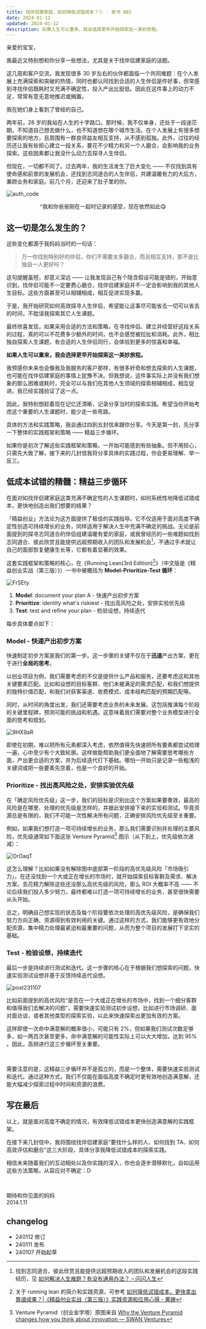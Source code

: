 ```yaml
---
title: 找伴侣建家庭，如何降低试错成本？① · 家书 002
date: 2024-01-11
updated: 2024-01-12
description: 如果人生可以重来，我会选择更早开始探索这一美妙旅程。
---
```



亲爱的宝宝，

我最近又特别想和你分享一些想法，尤其是关于找伴侣建家庭的话题。

这几周和客户交流，我发现很多 30 岁左右的伙伴都面临一个共同难题：在个人发展上充满探索和突破的热情，同时也都认同找到合适的人生伴侣是件好事，但常感到寻找伴侣既耗时又充满不确定性，投入产出比挺低。因此在这件事上的动力不足，常常有意无意地推迟或搁置。

我在她们身上看到了曾经的自己。

两年前，28 岁的我站在人生的十字路口。那时候，我不仅单身，还处于一段迷茫期，不知道自己想去做什么，也不知道想在哪个城市生活。在个人发展上有很多想要探索的地方，且周围有一群良师益友相互支持，从不感到孤独。此外，过往的经历还让我有些担心建立一段关系，要花不少精力和另一个人磨合，会影响我的业务探索。这些因素都让我没什么动力去探寻人生伴侣。

但现在，一切都不同了。过去两年，我的生活发生了巨大变化 —— 不仅找到具有使命感和前景的发展机会，还找到志同道合的人生伴侣，共建温暖有力的大后方，兼顾业务和家庭。前几个月，还迎来了肚子里的你。

![auth_code](https://cdn.sunnyhuang.net/share/post240112.jpg/webp ':size=600')
<center>^我和你爸爸刚在一起时记录的感受，现在依然如此😋</center>


## 这一切是怎么发生的？

这些变化都源于我妈妈当时的一句话：

> 万一你找到特别好的伴侣，你们不需要太多磨合，而且相互支持，那不是比独自一人更好吗？

这句提醒虽短，却意义深远 —— 让我发现自己有个隐含假设可能是错的，开始意识到，找伴侣可能不一定要费心磨合，找伴侣建家庭并不一定会影响到我的其他人生目标。这些方面甚至可以相辅相成，相互促进实现多赢。

于是，我开始研究如何高效探寻人生伴侣，希望能让这事尽可能省去一切可以省去的时间，不耽误我探索其它人生课题。

最终欣喜发现，如果采用合适的方法和策略，在寻找伴侣、建立并经营好这段关系的过程，真的可以不花费多少额外的时间，也不会感觉被拉扯和消耗。此外，相比独自探索人生课题，有合适的人生伴侣同行，会体验到更多的惊喜和幸福。

**如果人生可以重来，我会选择更早开始探索这一美妙旅程。**

我预感你未来也会像我及我服务的客户那样，有很多好奇和想去探索的人生课题，也可能在找伴侣建家庭的事情上犹豫不决。但我想说，这件事实际上并没有我们想象的那么困难或耗时，完全可以与我们在其他人生领域的探索相辅相成，相互促进。我已经实践验证了这一点。

因此，我特别想趁着现在记忆还清晰，记录分享当时的探索实践。希望当你开始考虑这个重要的人生课题时，能少走一些弯路。

具体的方法和实践策略，我会通过四到五封信来跟你分享。今天是第一封，先分享一下整体的实践框架和策略 —— 精益三步循环。

如果你是初次了解这些实践框架和策略，一开始可能感到有些抽象。但不用担心，只需先大致了解，接下来的几封信我将分享具体的实践过程，你会更易理解、举一反三。

## 低成本试错的精髓：精益三步循环

在面对如找伴侣建家庭这类充满不确定性的人生课题时，如何系统性地降低试错成本，更快地创造出我们想要的结果？

「精益创业」方法论为这方面提供了极佳的实践指导。它不仅适用于面对高度不确定性创造可持续增长的业务，同样适用于解决人生中充满不确定的挑战。无论是前面提到的探寻志同道合的伴侣组建温暖有爱的家庭，或我曾经历的一些难题如找到志同道合、彼此欣赏且能提供远超预期收入的团队和发展机会[^2]，不通过手术就让自己的面部恢复健康生长等，它都有着显著的效果。

这套实践框架和策略的核心，在《Running Lean(3rd Edition)[^1]》（中文版是《精益创业实战（第三版）》）一书中被概括为 **Model-Prioritize-Test 循环**：

![FrSEty](https://cdn.sunnyhuang.net/share/2LFTFX.png ':size=500')

1. **Model**: document your plan A  - 快速产出初步方案
2. **Prioritize**: identity what's riskiest - 找出高风险之处，安排实验优先级
3. **Test**: test and refine your plan - 检验设想，持续迭代


每步具体要点如下：

### Model - 快速产出初步方案

快速制定初步方案是我们的第一步。这一步骤的关键不仅在于**迅速**产出方案，更在于进行**全局的思考**。

以创业项目为例，我们需要考虑的不仅是提供什么产品和服务，还要考虑这和其他关键要素匹配。比如和设想的目标客群、他们未被满足的需求匹配，和我们想提供的独特价值匹配，和我们对获客渠道、收费模式、成本结构匹配的预期匹配等。

同时，从时间的角度出发，我们还需要考虑业务的未来发展。这包括推演每个阶段的关键里程碑，预测可能的挑战和机遇。这意味着我们需要对整个业务模型进行全面的思考和规划。

![9HX9aR](https://cdn.sunnyhuang.net/share/9HX9aR.png/webp)


即使在初期，难以把所有元素都深入考虑，依然值得先快速把所有要素都尝试梳理一遍，心中至少有个大致轮廓。这样做能帮助我们更全面地了解需要思考哪些方面，产出更合适的方案，并为后续迭代打下基础。哪怕一开始只是记录一些粗浅的关键词或把一些要素先空着，也是一个良好的开始。


### Prioritize - 找出高风险之处，安排实验优先级

在「确定风险优先级」这一步，我们的目标是识别出这个方案如果要奏效，最高的风险是在哪里、处理的优先级是怎样的，并据此安排接下来的实验和测试。毕竟资源总是有限的，我们不可能一次性解决所有问题，正确安排风险优先级至关重要。

例如，如果我们想打造一项可持续增长的业务，那么我们需要识别并处理的主要风险，优先级通常如下面这张 Venture Pyramid[^3] 图示（从下到上，优先级依次递减）：

![OrOaqT](https://cdn.sunnyhuang.net/share/IQ8iDJ.png/webp?x-oss-process=image/watermark,t_30,fill_1,padx_200,pady_200,text_6Zeq6Zeq5Lq655Sf,rotate_330)


这怎么理解？比如如果没有解除图中底部第一阶段的高优先级风险「市场吸引力」，在还没找到一个大或正在增长的市场时，就开始探索目标客群及需求、解决方案，去花精力解除这些还没那么高优先级的风险，那么 ROI 大概率不高 —— 不论后续我们投入多少努力，最终都难以打造一项可持续增长的业务，甚至很快需要从头开始。

总之，明确自己想实现的状态及每个阶段要依次处理的高优先级风险，是确保我们努力方向正确、资源得到有效利用的关键。通过这样的方式，我们能够更有效地分配资源，集中精力处理最紧迫和最重要的问题，从而为整个项目的发展打下坚实的基础。

### Test - 检验设想，持续迭代

最后一步是持续进行测试和迭代。这一步骤的核心在于根据我们想探索的问题，快速实验测试设想并基于反馈持续迭代设想。

![post231107](https://cdn.sunnyhuang.net/share/post231211-1.jpg/webp)

比如前面提到的高优风险“是否在一个大或正在增长的市场中，找到一个细分客群和值得我们去解决的问题”，需要快速实验测试初步设想，比如进行市场调研、面对面访谈，或者其他类型的探索实验，以此来快速探索出更加有效的方案。

这样即使一次命中满意解的概率很小，可能只有 2%，但如果我们测试次数足够多，如一两百次甚至更多，命中满意解的可能性实际上可以大大增加，达到 95% 。因此，高频进行这三步循环至关重要。

<br>

需要注意的是，这精益三步循环并不是孤立的，而是一个整体，需要快速实验测试和迭代。通过这种方式，我们不仅能在面临高度不确定时更有效地创造满意解，还能大幅减少探索过程中时间和资源的浪费。


## 写在最后

以上，就是面对高度不确定的情况，有效降低试错成本更快创造满意解的实践框架。

在接下来几封信中，我将围绕找伴侣建家庭“要找什么样的人、如何找到 TA、如何高效评估和磨合”这三大阶段，具体分享我降低试错成本的探索实践。

相信未来随着我们的互动相处以及你实践的深入，你也会逐步潜移默化，自如运用这些方法策略，从容应对不确定：D


<br>

期待和你见面的妈妈 <br>
2014.1.11


[^1]:  关于 running lean 的简介和实践资源，可参考 [如何降低试错成本，更快拿出靠谱成果？|《精益创业实战（第三版）》实践资源和应用心得 - 黄姗](https://sunnyhuang.net/cmty/runninglean3eres)

[^2]: 找到志同道合、彼此欣赏且能提供远超预期收入的团队和发展机会的这段实践经历，见 [如何解决人生难题？有没有通用办法？ – 闪闪人生](https://sunnylife42.com/docs/basic/general-solution)


[^3]: Venture Pyramid（创业金字塔）原图来自 [Why the Venture Pyramid changes how you think about innovation — SWAN Ventures](https://www.swan.ventures/blog/2017/8/22/venture-pyramid) 

## changelog

- 240112 修订
- 240111 发布
- 240107 开始起草